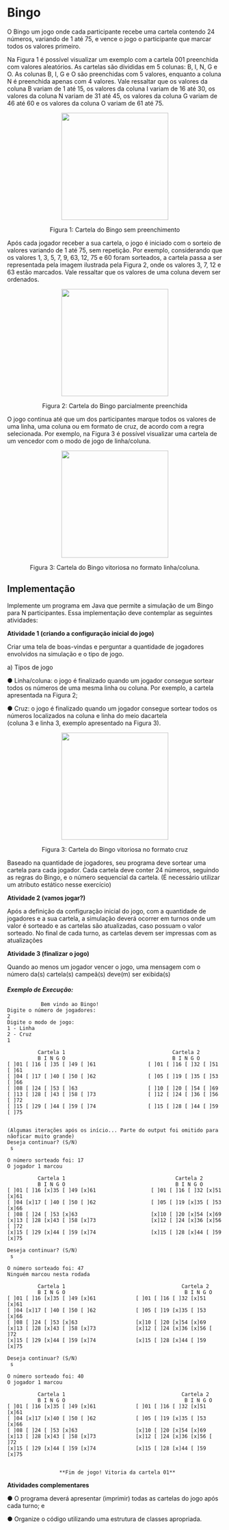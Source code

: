 # Bingo

O Bingo um jogo onde cada participante recebe uma cartela contendo 24 números, variando de 1 até 75, e vence o jogo o participante que marcar todos os valores primeiro. <br>

Na Figura 1 é possível visualizar um exemplo com a cartela 001 preenchida com valores aleatórios. As cartelas são divididas em 5 colunas: B, I, N, G e O. As colunas B, I, G e O são preenchidas com 5
valores, enquanto a coluna N é preenchida apenas com 4 valores. Vale ressaltar que os valores da coluna B variam de 1 até 15, os valores da coluna I variam de 16 até 30, os valores da coluna N variam de 31 até
45, os valores da coluna G variam de 46 até 60 e os valores da coluna O variam de 61 até 75.

<div align="center">
<img src="https://user-images.githubusercontent.com/104040807/215800135-d51dfeb3-f415-4d15-9098-3148bea0da93.jpeg" width="250px" />
</div>

<p align="center">
Figura 1: Cartela do Bingo sem preenchimento
</p>

Após cada jogador receber a sua cartela, o jogo é iniciado com o sorteio de valores variando de 1 até 75, sem repetição. Por exemplo, considerando que os valores 1, 3, 5, 7, 9, 63, 12, 75 e 60 foram
sorteados, a cartela passa a ser representada pela imagem ilustrada pela Figura 2, onde os valores 3, 7, 12 e 63 estão marcados. Vale ressaltar que os valores de uma coluna devem ser ordenados.


<div align="center">
<img src="https://user-images.githubusercontent.com/104040807/215800334-33f6836a-a099-43e1-8de1-9a8012dec007.jpeg" width="250px" />
</div>

<p align="center">
Figura 2: Cartela do Bingo parcialmente preenchida
</p>

O jogo continua até que um dos participantes marque todos os valores de uma linha, uma coluna ou em formato de cruz, de acordo com a regra selecionada. Por exemplo, na Figura 3 é possível visualizar uma cartela
de um vencedor com o modo de jogo de linha/coluna.

<div align="center">
<img src="https://user-images.githubusercontent.com/104040807/215800457-9d42c6f2-8dcc-4956-b9ac-87b294662afe.jpeg" width="250px" />
</div>
                                                                                                        
<p align="center">
Figura 3: Cartela do Bingo vitoriosa no formato linha/coluna.
</p>

## Implementação 
Implemente um programa em Java que permite a simulação de um Bingo para N participantes. Essa implementação deve contemplar as seguintes atividades:

**Atividade 1 (criando a configuração inicial do jogo)**

Criar uma tela de boas-vindas e perguntar a quantidade de jogadores envolvidos na simulação e o tipo de jogo.


a) Tipos de jogo <br>

  ● Linha/coluna: o jogo é finalizado quando um jogador consegue sortear todos os números de uma mesma linha ou coluna. Por exemplo, 
  a cartela apresentada  na Figura 2; 
      
   ● Cruz: o jogo é finalizado quando um jogador consegue sortear todos os números localizados na coluna e linha do meio dacartela  
   (coluna 3 e linha 3, exemplo apresentado na Figura 3).
   
<div align="center">
<img src="https://user-images.githubusercontent.com/104040807/215817875-a734f20c-c20a-479b-9c53-7c21ed71304d.jpeg" width="250px" />
</div>
                                                                                                        
<p align="center">
Figura 3: Cartela do Bingo vitoriosa no formato cruz
</p>

Baseado na quantidade de jogadores, seu programa deve sortear uma cartela para cada jogador. Cada cartela deve conter 24 números, seguindo as regras do Bingo,
e o número sequencial da cartela. (É necessário utilizar um atributo estático nesse exercício)

**Atividade 2 (vamos jogar?)**

Após a definição da configuração inicial do jogo, com a quantidade de jogadores e a sua cartela, a simulação deverá ocorrer em turnos onde um valor é 
sorteado e as cartelas são atualizadas, caso possuam o valor sorteado. No final de cada turno, as cartelas devem ser impressas com as atualizações

**Atividade 3 (finalizar o jogo)**

Quando ao menos um jogador vencer o jogo, uma mensagem com o número da(s) cartela(s) campeã(s) deve(m) ser exibida(s)


#### *Exemplo de Execução:* <br>

               Bem vindo ao Bingo!
    Digite o número de jogadores:
    2  
    Digite o modo de jogo:
    1 - Linha
    2 - Cruz
    1
    
              Cartela 1                                   Cartela 2
              B I N G O                                   B I N G O
    [ ]01 [ ]16 [ ]35 [ ]49 [ ]61                 [ ]01 [ ]16 [ ]32 [ ]51 [ ]61
    [ ]04 [ ]17 [ ]40 [ ]50 [ ]62                 [ ]05 [ ]19 [ ]35 [ ]53 [ ]66
    [ ]08 [ ]24 [ ]53 [ ]63                       [ ]10 [ ]20 [ ]54 [ ]69
    [ ]13 [ ]28 [ ]43 [ ]58 [ ]73                 [ ]12 [ ]24 [ ]36 [ ]56 [ ]72
    [ ]15 [ ]29 [ ]44 [ ]59 [ ]74                 [ ]15 [ ]28 [ ]44 [ ]59 [ ]75
    
    
    (Algumas iterações após os início... Parte do output foi omitido para nãoficar muito grande)
    Deseja continuar? (S/N)
     s
     
    O número sorteado foi: 17
    O jogador 1 marcou

              Cartela 1                                    Cartela 2
              B I N G O                                    B I N G O
    [ ]01 [ ]16 [x]35 [ ]49 [x]61                  [ ]01 [ ]16 [ ]32 [x]51 [x]61
    [ ]04 [x]17 [ ]40 [ ]50 [ ]62                  [ ]05 [ ]19 [x]35 [ ]53 [x]66
    [ ]08 [ ]24 [ ]53 [x]63                        [x]10 [ ]20 [x]54 [x]69
    [x]13 [ ]28 [x]43 [ ]58 [x]73                  [x]12 [ ]24 [x]36 [x]56 [ ]72
    [x]15 [ ]29 [x]44 [ ]59 [x]74                  [x]15 [ ]28 [x]44 [ ]59 [x]75

    Deseja continuar? (S/N)
     s

    O número sorteado foi: 47
    Ninguém marcou nesta rodada

              Cartela 1                                      Cartela 2
              B I N G O                                       B I N G O
    [ ]01 [ ]16 [x]35 [ ]49 [x]61             [ ]01 [ ]16 [ ]32 [x]51 [x]61
    [ ]04 [x]17 [ ]40 [ ]50 [ ]62             [ ]05 [ ]19 [x]35 [ ]53 [x]66
    [ ]08 [ ]24 [ ]53 [x]63                   [x]10 [ ]20 [x]54 [x]69
    [x]13 [ ]28 [x]43 [ ]58 [x]73             [x]12 [ ]24 [x]36 [x]56 [ ]72
    [x]15 [ ]29 [x]44 [ ]59 [x]74             [x]15 [ ]28 [x]44 [ ]59 [x]75

    Deseja continuar? (S/N)
     s

    O número sorteado foi: 40
    O jogador 1 marcou

              Cartela 1                                      Cartela 2
              B I N G O                                       B I N G O
    [ ]01 [ ]16 [x]35 [ ]49 [x]61             [ ]01 [ ]16 [ ]32 [x]51 [x]61
    [ ]04 [x]17 [x]40 [ ]50 [ ]62             [ ]05 [ ]19 [x]35 [ ]53 [x]66
    [ ]08 [ ]24 [ ]53 [x]63                   [x]10 [ ]20 [x]54 [x]69
    [x]13 [ ]28 [x]43 [ ]58 [x]73             [x]12 [ ]24 [x]36 [x]56 [ ]72
    [x]15 [ ]29 [x]44 [ ]59 [x]74             [x]15 [ ]28 [x]44 [ ]59 [x]75
 

                     **Fim de jogo! Vitoria da cartela 01**


**Atividades complementares**

● O programa deverá apresentar (imprimir) todas as cartelas do jogo após cada turno; e

● Organize o código utilizando uma estrutura de classes apropriada.
